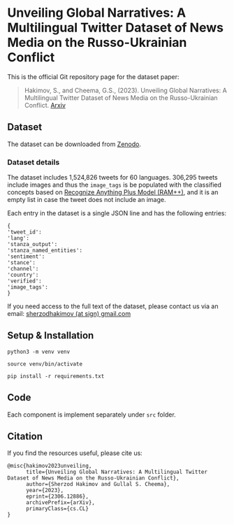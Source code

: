 # Unveiling Global Narratives: A Multilingual Twitter Dataset of News Media on the Russo-Ukrainian Conflict

This is the official Git repository page for the dataset paper:
> Hakimov, S., and Cheema, G.S., (2023).  Unveiling Global Narratives: A Multilingual Twitter Dataset of News Media on the Russo-Ukrainian Conflict. [Arxiv](https://arxiv.org/pdf/2306.12886.pdf)


## Dataset

The dataset can be downloaded from [Zenodo](https://zenodo.org/records/10563101).

### Dataset details
The dataset includes 1,524,826 tweets for 60 languages. 306,295 tweets include images and thus the `image_tags` is be populated with the classified concepts based on [Recognize Anything Plus Model (RAM++)](https://github.com/xinyu1205/recognize-anything/), and it is an empty list in case the tweet does not include an image.

Each entry in the dataset is a single JSON line and has the following entries:

```
{
'tweet_id': 
'lang':
'stanza_output':
'stanza_named_entities':
'sentiment':
'stance':
'channel':
'country': 
'verified':
'image_tags':
}
```

If you need access to the full text of the dataset, please contact us via an email: [sherzodhakimov (at sign) gmail.com](mailto:sherzodhakimov@gmail.com)


## Setup & Installation

```
python3 -m venv venv

source venv/bin/activate

pip install -r requirements.txt
```

## Code

Each component is implement separately under ``src`` folder.


## Citation
If you find the resources useful, please cite us:
```
@misc{hakimov2023unveiling,
      title={Unveiling Global Narratives: A Multilingual Twitter Dataset of News Media on the Russo-Ukrainian Conflict}, 
      author={Sherzod Hakimov and Gullal S. Cheema},
      year={2023},
      eprint={2306.12886},
      archivePrefix={arXiv},
      primaryClass={cs.CL}
}
```
